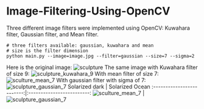 # Image-Filtering-Using-OpenCV
Three different image filters were implemented using OpenCV: Kuwahara filter, Gaussian filter, and Mean filter.


```
# three filters available: gaussian, kuwahara and mean
# size is the filter dimension
python main.py --image=image.jpg --filter=gaussian --size=7 --sigma=2
```
Here is the original image:
![sculpture](https://user-images.githubusercontent.com/58985190/173013688-5dc83ad1-431e-45d2-bbb4-bd48f4b74ee4.jpg)
The same image with Kuwahara filter of size 9:
![sculpture_kuwahara_9](https://user-images.githubusercontent.com/58985190/173013730-63c18190-df61-4e1b-97f9-6970d0cf3322.png)
With mean filter of size 7:
![sculture_mean_7](https://user-images.githubusercontent.com/58985190/173013767-d3ff682d-06d4-4242-ac30-8c9c55034fc0.png)
With gaussian filter with sigma of 7:
![sculpture_gaussian_7](https://user-images.githubusercontent.com/58985190/173013784-66b7c8fc-3274-4c1f-a06b-93e122a26893.png)
Solarized dark             |  Solarized Ocean
:-------------------------:|:-------------------------:
![sculture_mean_7](https://user-images.githubusercontent.com/58985190/173013767-d3ff682d-06d4-4242-ac30-8c9c55034fc0.png)  |  ![sculpture_gaussian_7](https://user-images.githubusercontent.com/58985190/173013784-66b7c8fc-3274-4c1f-a06b-93e122a26893.png)
